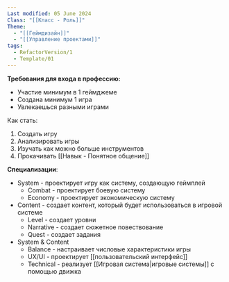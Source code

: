 ```yaml
---
Last modified: 05 June 2024
Class: "[[Класс - Роль]]"
Theme:
  - "[[Геймдизайн]]"
  - "[[Управление проектами]]"
tags:
  - RefactorVersion/1
  - Template/01
---
```

**Требования для входа в профессию:**
- Участие минимум в 1 геймджеме
- Создана минимум 1 игра
- Увлекаешься разными играми

Как стать:
1. Создать игру
2. Анализировать игры
3. Изучать как можно больше инструментов
4. Прокачивать [[Навык - Понятное общение]]

**Специализации**:
- System - проектирует игру как систему, создающую геймплей
	- Combat - проектирует боевую систему
	- Economy - проектирует экономическую систему
- Content - создает контент, который будет использоваться в игровой системе
	- Level - создает уровни
	- Narrative - создает сюжетное повествование
	- Quest - создает задания
- System & Content
	- Balance - настраивает числовые характеристики игры
	- UX/UI - проектирует [[пользовательский интерфейс]]
	- Technical - реализует [[Игровая система|игровые системы]] с помощью движка